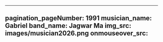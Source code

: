 ------
pagination_pageNumber: 1991
musician_name: Gabriel
band_name: Jagwar Ma
img_src: images/musician2026.png
onmouseover_src: 
------